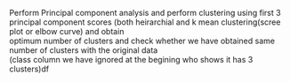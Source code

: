 Perform Principal component analysis and perform clustering using first 
3 principal component scores (both heirarchial and k mean clustering(scree plot or elbow curve) and obtain <br>
optimum number of clusters and check whether we have obtained same number of clusters with the original data<br> 
(class column we have ignored at the begining who shows it has 3 clusters)df
